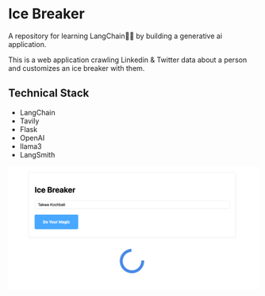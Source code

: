 # Ice Breaker

A repository for learning LangChain🦜🔗  by building a generative ai application.

This is a web application crawling Linkedin & Twitter data about a person and customizes an ice breaker with them.

## Technical Stack
- LangChain
- Tavily
- Flask
- OpenAI
- llama3
- LangSmith

![logo](https://github.com/takwakochbati/ice_breaker/blob/main/interface/ice-breaker.png)